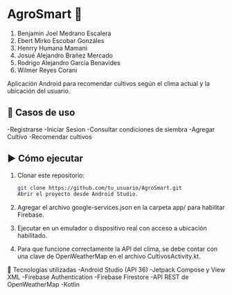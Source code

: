 # AgroSmart 🌾
1. Benjamin Joel Medrano Escalera
2. Ebert Mirko Escobar Gonzáles
3. Henrry Humana Mamani
4. Josué Alejandro Brañez Mercado
5. Rodrigo Alejandro García Benavides
6. Wilmer Reyes Corani

   
Aplicación Android para recomendar cultivos según el clima actual y la ubicación del usuario.

## 📱 Casos de uso
-Registrarse
-Iniciar Sesion
-Consultar condiciones de siembra
-Agregar Cultivo
-Recomendar cultivos

## ▶️ Cómo ejecutar

1. Clonar este repositorio:
   ```bash
   git clone https://github.com/tu_usuario/AgroSmart.git
   Abrir el proyecto desde Android Studio.

2. Agregar el archivo google-services.json en la carpeta app/ para habilitar Firebase.

3. Ejecutar en un emulador o dispositivo real con acceso a ubicación habilitado.

4. Para que funcione correctamente la API del clima, se debe contar con una clave de OpenWeatherMap en el archivo CultivosActivity.kt.

📡 Tecnologías utilizadas
-Android Studio (API 36)
-Jetpack Compose y View XML
-Firebase Authentication
-Firebase Firestore
-API REST de OpenWeatherMap
-Kotlin

